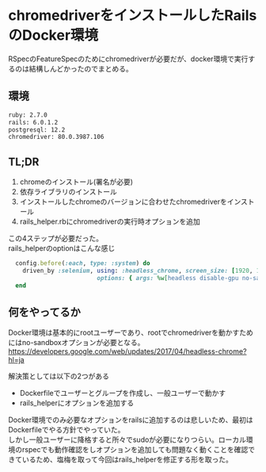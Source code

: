 # chromedriverをインストールしたRailsのDocker環境

RSpecのFeatureSpecのためにchromedriverが必要だが、docker環境で実行するのは結構しんどかったのでまとめる。

## 環境

```sh
ruby: 2.7.0
rails: 6.0.1.2
postgresql: 12.2
chromedriver: 80.0.3987.106
```

## TL;DR

1. chromeのインストール(署名が必要)
2. 依存ライブラリのインストール
3. インストールしたchromeのバージョンに合わせたchromedriverをインストール
4. rails_helper.rbにchromedriverの実行時オプションを追加

この4ステップが必要だった。  
rails_helperのoptionはこんな感じ  

```ruby
  config.before(:each, type: :system) do
    driven_by :selenium, using: :headless_chrome, screen_size: [1920, 1080],
                         options: { args: %w[headless disable-gpu no-sandbox disable-dev-shm-usage] }
  end
```

## 何をやってるか

Docker環境は基本的にrootユーザーであり、rootでchromedriverを動かすためにはno-sandboxオプションが必要となる。  
<https://developers.google.com/web/updates/2017/04/headless-chrome?hl=ja>  
  
解決策としては以下の2つがある

- Dockerfileでユーザーとグループを作成し、一般ユーザーで動かす
- rails_helperにオプションを追加する

Docker環境でのみ必要なオプションをrailsに追加するのは悲しいため、最初はDockerfileでやる方針でやっていた。  
しかし一般ユーザーに降格すると所々でsudoが必要になりつらい。ローカル環境のrspecでも動作確認をしオプションを追加しても問題なく動くことを確認できているため、塩梅を取って今回はrails_helperを修正する形を取った。  
